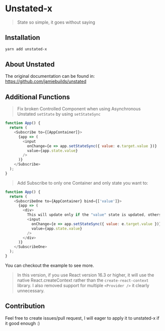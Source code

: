 # Unstated-x

> State so simple, it goes without saying

## Installation

```sh
yarn add unstated-x
```

## About Unstated

The original documentation can be found in: https://github.com/jamiebuilds/unstated

## Additional Functions

> Fix broken Controlled Component when using Asynchronous Unstated `setState` by using `setStateSync`

```js
function App() {
  return (
    <Subscribe to={[AppContainer]}>
      {app => (
        <input
          onChange={e => app.setStateSync({ value: e.target.value })}
          value={app.state.value}
        />
      )}
    </Subscribe>
  );
}
```

> Add Subscribe to only one Container and only state you want to:

```js
function App() {
  return (
    <SubscribeOne to={AppContainer} bind={['value']}>
      {app => (
        <div>
          This will update only if the "value" state is updated, others will not
          <input
            onChange={e => app.setStateSync({ value: e.target.value })}
            value={app.state.value}
          />
        </div>
      )}
    </SubscribeOne>
  );
}
```

You can checkout the example to see more.

> In this version, if you use React version 16.3 or higher, it will use the native React.createContext rather than the `create-react-context` library. I also removed support for multiple `<Provider />` it clearly unnecessary.

## Contribution

Feel free to create issues/pull request, I will eager to apply it to unstated-x if it good enough :)
